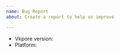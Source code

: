 ```yaml
---
name: Bug Report
about: Create a report to help us improve

---
```


<!---
Provide a general summary of the issue in the Title above.
Describe your problem clearly here. Provide examples.
-->

<!--- Provide general information about your environment. -->
* Vkpore version:
* Platform:
